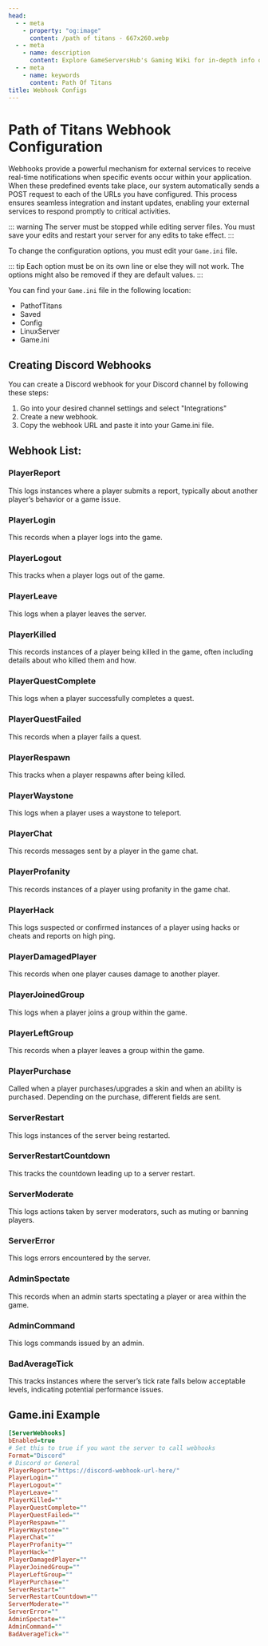 ```yaml
---
head:
  - - meta
    - property: "og:image"
      content: /path of titans - 667x260.webp
  - - meta
    - name: description
      content: Explore GameServersHub's Gaming Wiki for in-depth info on Path of Titans. Find details on gameplay, features, and updates for the ultimate dino MMO adventure!
  - - meta
    - name: keywords
      content: Path Of Titans
title: Webhook Configs
---
```


# Path of Titans Webhook Configuration

Webhooks provide a powerful mechanism for external services to receive real-time notifications when specific events occur within your application. When these predefined events take place, our system automatically sends a POST request to each of the URLs you have configured. This process ensures seamless integration and instant updates, enabling your external services to respond promptly to critical activities.

::: warning
The server must be stopped while editing server files. You must save your edits and restart your server for any edits to take effect.
:::

To change the configuration options, you must edit your `Game.ini` file.

::: tip
Each option must be on its own line or else they will not work. The options might also be removed if they are default values.
:::

You can find your `Game.ini` file in the following location:

<ul class="breadcrumbs" data-v-1536bbb2="">
<!--[-->
<li class="first" data-v-1536bbb2="">
<span data-v-1536bbb2="">
<i class="fas fa-folder" data-v-1536bbb2=""></i> PathofTitans
</span>
</li>
<li class="" data-v-1536bbb2="">
<span data-v-1536bbb2="">
<i class="fas fa-folder" data-v-1536bbb2=""></i> Saved
</span>
</li>
<li class="" data-v-1536bbb2="">
<span data-v-1536bbb2="">
<i class="fas fa-folder" data-v-1536bbb2=""></i> Config
</span>
</li>
<li class="" data-v-1536bbb2="">
<span data-v-1536bbb2="">
<i class="fas fa-folder" data-v-1536bbb2=""></i> LinuxServer
</span>
</li>
<li class="last" data-v-1536bbb2="">
<span data-v-1536bbb2="">
<i class="fas fa-file" data-v-1536bbb2=""></i> Game.ini
</span>
</li>
<!--]-->
</ul>

## Creating Discord Webhooks

You can create a Discord webhook for your Discord channel by following these steps:

1. Go into your desired channel settings and select "Integrations"
2. Create a new webhook.
3. Copy the webhook URL and paste it into your Game.ini file.

## Webhook List:

### PlayerReport

This logs instances where a player submits a report, typically about another player’s behavior or a game issue.

### PlayerLogin

This records when a player logs into the game.

### PlayerLogout

This tracks when a player logs out of the game.

### PlayerLeave

This logs when a player leaves the server.

### PlayerKilled

This records instances of a player being killed in the game, often including details about who killed them and how.

### PlayerQuestComplete

This logs when a player successfully completes a quest.

### PlayerQuestFailed

This records when a player fails a quest.

### PlayerRespawn

This tracks when a player respawns after being killed.

### PlayerWaystone

This logs when a player uses a waystone to teleport.

### PlayerChat

This records messages sent by a player in the game chat.

### PlayerProfanity

This records instances of a player using profanity in the game chat.

### PlayerHack

This logs suspected or confirmed instances of a player using hacks or cheats and reports on high ping.

### PlayerDamagedPlayer

This records when one player causes damage to another player.

### PlayerJoinedGroup

This logs when a player joins a group within the game.

### PlayerLeftGroup

This records when a player leaves a group within the game.

### PlayerPurchase

Called when a player purchases/upgrades a skin and when an ability is purchased. Depending on the purchase, different fields are sent.

### ServerRestart

This logs instances of the server being restarted.

### ServerRestartCountdown

This tracks the countdown leading up to a server restart.

### ServerModerate

This logs actions taken by server moderators, such as muting or banning players.

### ServerError

This logs errors encountered by the server.

### AdminSpectate

This records when an admin starts spectating a player or area within the game.

### AdminCommand

This logs commands issued by an admin.

### BadAverageTick

This tracks instances where the server’s tick rate falls below acceptable levels, indicating potential performance issues.

## Game.ini Example

```ini
[ServerWebhooks]
bEnabled=true
# Set this to true if you want the server to call webhooks
Format="Discord"
# Discord or General
PlayerReport="https://discord-webhook-url-here/"
PlayerLogin=""
PlayerLogout=""
PlayerLeave=""
PlayerKilled=""
PlayerQuestComplete=""
PlayerQuestFailed=""
PlayerRespawn=""
PlayerWaystone=""
PlayerChat=""
PlayerProfanity=""
PlayerHack=""
PlayerDamagedPlayer=""
PlayerJoinedGroup=""
PlayerLeftGroup=""
PlayerPurchase=""
ServerRestart=""
ServerRestartCountdown=""
ServerModerate=""
ServerError=""
AdminSpectate=""
AdminCommand=""
BadAverageTick=""
```
